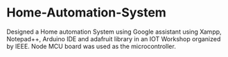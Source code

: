 # Home-Automation-System
Designed a Home automation System using Google assistant using Xampp, Notepad++, Arduino  IDE and adafruit library in an IOT Workshop organized by IEEE. Node MCU board was used as the microcontroller.

